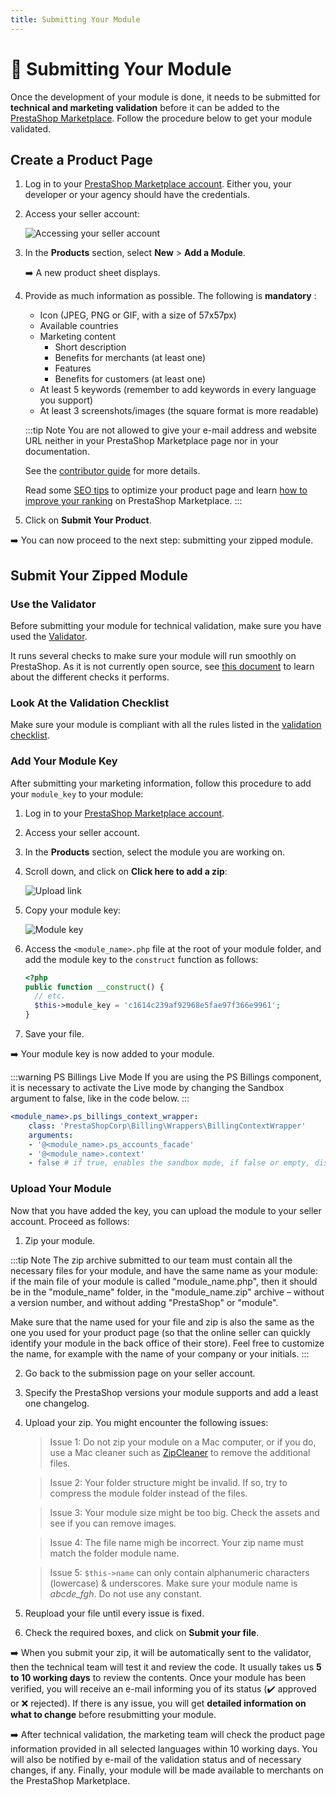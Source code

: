 ```yaml
---
title: Submitting Your Module
---
```


# :bow_and_arrow: Submitting Your Module

Once the development of your module is done, it needs to be submitted for **technical and marketing validation** before it can be added to the [PrestaShop Marketplace](https://addons.prestashop.com/en/). Follow the procedure below to get your module validated.

## Create a Product Page

1. Log in to your [PrestaShop Marketplace account](https://addons.prestashop.com/en/login). Either you, your developer or your agency should have the credentials.

2. Access your seller account:

    ![Accessing your seller account](/assets/images/submission/submission-seller-account.png)

3. In the **Products** section, select **New** > **Add a Module**.

    :arrow_right: A new product sheet displays.

4. Provide as much information as possible. The following is **mandatory** :

    - Icon (JPEG, PNG or GIF, with a size of 57x57px)
    - Available countries
    - Marketing content
        - Short description
        - Benefits for merchants (at least one)
        - Features
        - Benefits for customers (at least one)
    - At least 5 keywords (remember to add keywords in every language you support)
    - At least 3 screenshots/images (the square format is more readable)

    :::tip Note
    You are not allowed to give your e-mail address and website URL neither in your PrestaShop Marketplace page nor in your documentation.

    See the [contributor guide](https://addons.prestashop.com/en/content/23-contributor-guide-module-product-page) for more details.

    Read some [SEO tips](https://app.hubspot.com/documents/4323170/view/90080577?accessId=8a317f) to optimize your product page and learn [how to improve your ranking](https://app.hubspot.com/documents/4323170/view/90080777?accessId=9bbc45) on PrestaShop Marketplace.
    :::

5. Click on **Submit Your Product**.

:arrow_right: You can now proceed to the next step: submitting your zipped module.

## Submit Your Zipped Module

### Use the Validator

Before submitting your module for technical validation, make sure you have used the [Validator](https://validator.prestashop.com/).

It runs several checks to make sure your module will run smoothly on PrestaShop. As it is not currently open source, see [this document](https://docs.google.com/document/d/1ti40qkdW0kKhSWTJX6lwH-485alLd21YX9VZnq-roZ8/edit?usp=sharing) to learn about the different checks it performs.

### Look At the Validation Checklist

Make sure your module is compliant with all the rules listed in the [validation checklist](../10-validation-checklist/README.md).

### Add Your Module Key

After submitting your marketing information, follow this procedure to add your `module_key` to your module:

1. Log in to your [PrestaShop Marketplace account](https://addons.prestashop.com/en/login).

2. Access your seller account.

3. In the **Products** section, select the module you are working on.

4. Scroll down, and click on **Click here to add a zip**:

    ![Upload link](/assets/images/submission/submission-upload-link.png)

5. Copy your module key:

    ![Module key](/assets/images/submission/submission-module-key.png)

6. Access the `<module_name>.php` file at the root of your module folder, and add the module key to the `construct` function as follows:

    ```php
    <?php
    public function __construct() {
      // etc.
      $this->module_key = 'c1614c239af92968e5fae97f366e9961';
    }
    ```

7. Save your file.

:arrow_right: Your module key is now added to your module.

:::warning PS Billings Live Mode
If you are using the PS Billings component, it is necessary to activate the Live mode by changing the Sandbox argument to false, like in the code below.
:::

```yaml
<module_name>.ps_billings_context_wrapper:
    class: 'PrestaShopCorp\Billing\Wrappers\BillingContextWrapper'
    arguments:
    - '@<module_name>.ps_accounts_facade'
    - '@<module_name>.context'
    - false # if true, enables the sandbox mode, if false or empty, disables it
```

### Upload Your Module

Now that you have added the key, you can upload the module to your seller account. Proceed as follows:

1. Zip your module. 

  :::tip Note
  The zip archive submitted to our team must contain all the necessary files for your module, and have the same name as your module: if the main file of your module is called "module_name.php", then it should be in the "module_name" folder, in the "module_name.zip" archive – without a version number, and without adding "PrestaShop" or "module".

  Make sure that the name used for your file and zip is also the same as the one you used for your product page (so that the online seller can quickly identify your module in the back office of their store). Feel free to customize the name, for example with the name of your company or your initials.
  :::

2. Go back to the submission page on your seller account.

3. Specify the PrestaShop versions your module supports and add a least one changelog.

3. Upload your zip. You might encounter the following issues:

    > Issue 1: Do not zip your module on a Mac computer, or if you do, use a Mac cleaner such as [ZipCleaner](https://www.macupdate.com/app/mac/25497/zipcleaner) to remove the additional files.

    > Issue 2: Your folder structure might be invalid. If so, try to compress the module folder instead of the files.

    > Issue 3: Your module size might be too big. Check the assets and see if you can remove images.

    > Issue 4: The file name migh be incorrect. Your zip name must match the folder module name.

    > Issue 5: `$this->name` can only contain alphanumeric characters (lowercase) & underscores. Make sure your module name is *abcde_fgh*. Do not use any constant.

4. Reupload your file until every issue is fixed.

5. Check the required boxes, and click on **Submit your file**.

:arrow_right: When you submit your zip, it will be automatically sent to the validator, then the technical team will test it and review the code.  It usually takes us **5 to 10 working days** to review the contents. Once your module has been verified, you will receive an e-mail informing you of its status (:heavy_check_mark:&nbsp;approved or :x:&nbsp;rejected). If there is any issue, you will get **detailed information on what to change** before resubmitting your module.

:arrow_right: After technical validation, the marketing team will check the product page information provided in all selected languages within 10 working days. You will also be notified by e-mail of the validation status and of necessary changes, if any. Finally, your module will be made available to merchants on the PrestaShop Marketplace.
